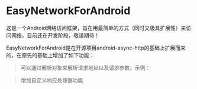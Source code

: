 EasyNetworkForAndroid
===========

这是一个Android网络访问框架，旨在用最简单的方式（同时又极具扩展性）来访问网络，目前还在开发阶段，敬请期待！

EasyNetworkForAndroid是在开源项目android-async-http的基础上扩展而来的，在原先的基础上增加了如下功能：

>可以通过解析对象来解析请求地址以及请求参数，示例：

>增加自定义响应处理器功能